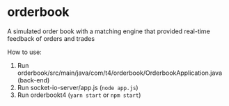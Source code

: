 # orderbook
A simulated order book with a matching engine that provided real-time feedback of orders and trades

How to use:
1. Run orderbook/src/main/java/com/t4/orderbook/OrderbookApplication.java (back-end)
2. Run socket-io-server/app.js (`node app.js`)
3. Run orderbookt4 (`yarn start` or `npm start`)
